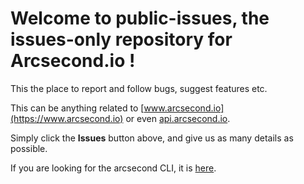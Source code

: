 # Welcome to public-issues, the issues-only repository for Arcsecond.io !

This the place to report and follow bugs, suggest features etc.

This can be anything related to [www.arcsecond.io](https://www.arcsecond.io)
or even [api.arcsecond.io](https://api.arcsecond.io).

Simply click the **Issues** button above, and give us as many details as possible.

If you are looking for the arcsecond CLI, it is [here](https://github.com/arcsecond-io/cli).
